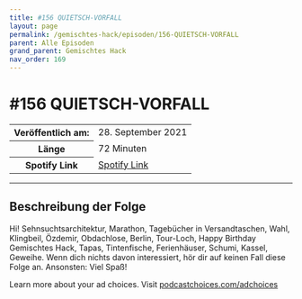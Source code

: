 ```yaml
---
title: #156 QUIETSCH-VORFALL
layout: page
permalink: /gemischtes-hack/episoden/156-QUIETSCH-VORFALL
parent: Alle Episoden
grand_parent: Gemischtes Hack
nav_order: 169
---
```


# #156 QUIETSCH-VORFALL
<table class="resp-table dcf-table dcf-table-responsive dcf-table-bordered dcf-table-striped dcf-w-100%">
                    <tbody>
                        <tr>
                            <th scope="row">Veröffentlich am:</th>
                            <td data-label="Veröffentlich am:">28. September 2021</td>
                        </tr>
                        <tr>
                            <th scope="row">Länge </th>
                            <td data-label="Länge ">72 Minuten</td>
                        </tr><tr>
                                <th scope="row">Spotify Link</th>
                                <td data-label="Spotify Link"><a href="https://open.spotify.com/episode/4sVcEcAjy7w85yPUiM6rpx">Spotify Link</a></td>
                            </tr></tbody>
                </table>

***

## Beschreibung der Folge

<div>
<p>Hi! Sehnsuchtsarchitektur, Marathon, Tagebücher in Versandtaschen, Wahl, Klingbeil, Özdemir, Obdachlose, Berlin, Tour-Loch, Happy Birthday Gemischtes Hack, Tapas, Tintenfische, Ferienhäuser, Schumi, Kassel, Geweihe. Wenn dich nichts davon interessiert, hör dir auf keinen Fall diese Folge an. Ansonsten: Viel Spaß!</p><p> </p><p>Learn more about your ad choices. Visit <a href="https://podcastchoices.com/adchoices">podcastchoices.com/adchoices</a></p>  
</div>

